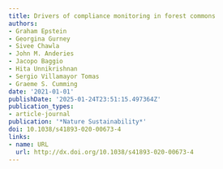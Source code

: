```yaml
---
title: Drivers of compliance monitoring in forest commons
authors:
- Graham Epstein
- Georgina Gurney
- Sivee Chawla
- John M. Anderies
- Jacopo Baggio
- Hita Unnikrishnan
- Sergio Villamayor Tomas
- Graeme S. Cumming
date: '2021-01-01'
publishDate: '2025-01-24T23:51:15.497364Z'
publication_types:
- article-journal
publication: '*Nature Sustainability*'
doi: 10.1038/s41893-020-00673-4
links:
- name: URL
  url: http://dx.doi.org/10.1038/s41893-020-00673-4
---
```

